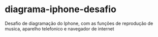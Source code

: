 # diagrama-iphone-desafio
Desafio de diagramação do Iphone, com as funções de reprodução de musica, aparelho telefonico e navegador de internet
